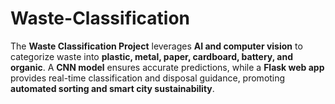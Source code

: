# Waste-Classification
The **Waste Classification Project** leverages **AI and computer vision** to categorize waste into **plastic, metal, paper, cardboard, battery, and organic**. A **CNN model** ensures accurate predictions, while a **Flask web app** provides real-time classification and disposal guidance, promoting **automated sorting and smart city sustainability**.

